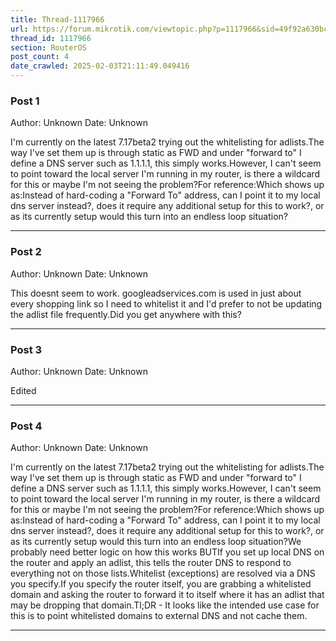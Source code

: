 ```yaml
---
title: Thread-1117966
url: https://forum.mikrotik.com/viewtopic.php?p=1117966&sid=49f92a630bc7970d8ca50523be880e8f#p1117966
thread_id: 1117966
section: RouterOS
post_count: 4
date_crawled: 2025-02-03T21:11:49.049416
---
```


### Post 1
Author: Unknown
Date: Unknown

I'm currently on the latest 7.17beta2 trying out the whitelisting for adlists.The way I've set them up is through static as FWD and under "forward to" I define a DNS server such as 1.1.1.1, this simply works.However, I can't seem to point toward the local server I'm running in my router, is there a wildcard for this or maybe I'm not seeing the problem?For reference:Which shows up as:Instead of hard-coding a "Forward To" address, can I point it to my local dns server instead?, does it require any additional setup for this to work?, or as its currently setup would this turn into an endless loop situation?

---
### Post 2
Author: Unknown
Date: Unknown

This doesnt seem to work. googleadservices.com is used in just about every shopping link so I need to whitelist it and I'd prefer to not be updating the adlist file frequently.Did you get anywhere with this?

---
### Post 3
Author: Unknown
Date: Unknown

Edited

---
### Post 4
Author: Unknown
Date: Unknown

I'm currently on the latest 7.17beta2 trying out the whitelisting for adlists.The way I've set them up is through static as FWD and under "forward to" I define a DNS server such as 1.1.1.1, this simply works.However, I can't seem to point toward the local server I'm running in my router, is there a wildcard for this or maybe I'm not seeing the problem?For reference:Which shows up as:Instead of hard-coding a "Forward To" address, can I point it to my local dns server instead?, does it require any additional setup for this to work?, or as its currently setup would this turn into an endless loop situation?We probably need better logic on how this works BUTIf you set up local DNS on the router and apply an adlist, this tells the router DNS to respond to everything not on those lists.Whitelist (exceptions) are resolved via a DNS you specify.If you specify the router itself, you are grabbing a whitelisted domain and asking the router to forward it to itself where it has an adlist that may be dropping that domain.Tl;DR - It looks like the intended use case for this is to point whitelisted domains to external DNS and not cache them.

---
